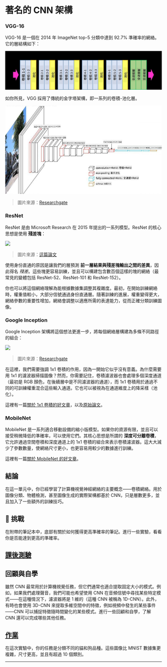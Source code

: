 <!--
CO_OP_TRANSLATOR_METADATA:
{
  "original_hash": "53faab85adfcebd8c10bcd71dc2fa557",
  "translation_date": "2025-09-23T12:47:01+00:00",
  "source_file": "lessons/4-ComputerVision/07-ConvNets/CNN_Architectures.md",
  "language_code": "hk"
}
-->
# 著名的 CNN 架構

### VGG-16

VGG-16 是一個在 2014 年 ImageNet top-5 分類中達到 92.7% 準確率的網絡。它的層結構如下：

![ImageNet Layers](../../../../../translated_images/vgg-16-arch1.d901a5583b3a51baeaab3e768567d921e5d54befa46e1e642616c5458c934028.hk.jpg)

如你所見，VGG 採用了傳統的金字塔架構，即一系列的卷積-池化層。

![ImageNet Pyramid](../../../../../translated_images/vgg-16-arch.64ff2137f50dd49fdaa786e3f3a975b3f22615efd13efb19c5d22f12e01451a1.hk.jpg)

> 圖片來源：[Researchgate](https://www.researchgate.net/figure/Vgg16-model-structure-To-get-the-VGG-NIN-model-we-replace-the-2-nd-4-th-6-th-7-th_fig2_335194493)

### ResNet

ResNet 是由 Microsoft Research 在 2015 年提出的一系列模型。ResNet 的核心思想是使用 **殘差塊**：

<img src="images/resnet-block.png" width="300"/>

> 圖片來源：[這篇論文](https://arxiv.org/pdf/1512.03385.pdf)

使用身份直通的原因是讓我們的層預測 **前一層結果與殘差塊輸出之間的差異**，因此得名 *殘差*。這些塊更容易訓練，並且可以構建包含數百個這樣的塊的網絡（最常見的變體包括 ResNet-52、ResNet-101 和 ResNet-152）。

你也可以將這個網絡理解為能根據數據集調整其複雜度。最初，在開始訓練網絡時，權重值較小，大部分信號通過身份直通層。隨著訓練的進展，權重變得更大，網絡參數的重要性增加，網絡會調整以適應所需的表達能力，從而正確分類訓練圖像。

### Google Inception

Google Inception 架構將這個想法更進一步，將每個網絡層構建為多條不同路徑的組合：

<img src="images/inception.png" width="400"/>

> 圖片來源：[Researchgate](https://www.researchgate.net/figure/Inception-module-with-dimension-reductions-left-and-schema-for-Inception-ResNet-v1_fig2_355547454)

在這裡，我們需要強調 1x1 卷積的作用，因為一開始它似乎沒有意義。為什麼需要用 1x1 的濾波器掃描圖像？然而，你需要記住，卷積濾波器也會處理多個深度通道（最初是 RGB 顏色，在後續層中是不同濾波器的通道），而 1x1 卷積用於通過不同的可訓練權重混合這些輸入通道。它也可以被視為在通道維度上的降采樣（池化）。

這裡有一篇[關於 1x1 卷積的好文章](https://medium.com/analytics-vidhya/talented-mr-1x1-comprehensive-look-at-1x1-convolution-in-deep-learning-f6b355825578)，以及[原始論文](https://arxiv.org/pdf/1312.4400.pdf)。

### MobileNet

MobileNet 是一系列適合移動設備的縮小版模型。如果你的資源有限，並且可以接受稍微降低的準確率，可以使用它們。其核心思想是所謂的 **深度可分離卷積**，它允許通過空間卷積和深度通道上的 1x1 卷積的組合來表示卷積濾波器。這大大減少了參數數量，使網絡尺寸更小，也更容易用較少的數據進行訓練。

這裡有一篇[關於 MobileNet 的好文章](https://medium.com/analytics-vidhya/image-classification-with-mobilenet-cc6fbb2cd470)。

## 結論

在這一單元中，你已經學習了計算機視覺神經網絡的主要概念——卷積網絡。用於圖像分類、物體檢測，甚至圖像生成的實際架構都基於 CNN，只是層數更多，並且加入了一些額外的訓練技巧。

## 🚀 挑戰

在附帶的筆記本中，底部有關於如何獲得更高準確率的筆記。進行一些實驗，看看你是否能達到更高的準確率。

## [課後測驗](https://ff-quizzes.netlify.app/en/ai/quiz/14)

## 回顧與自學

雖然 CNN 最常用於計算機視覺任務，但它們通常也適合提取固定大小的模式。例如，如果我們處理聲音，我們可能也希望使用 CNN 在音頻信號中尋找某些特定模式——在這種情況下，濾波器將是 1 維的（這種 CNN 被稱為 1D-CNN）。此外，有時也會使用 3D-CNN 來提取多維空間中的特徵，例如視頻中發生的某些事件——CNN 可以捕捉特徵隨時間變化的某些模式。進行一些回顧和自學，了解 CNN 還可以完成哪些其他任務。

## [作業](lab/README.md)

在這次實驗中，你的任務是分類不同的貓和狗品種。這些圖像比 MNIST 數據集更複雜，尺寸更高，並且有超過 10 個類別。

---

